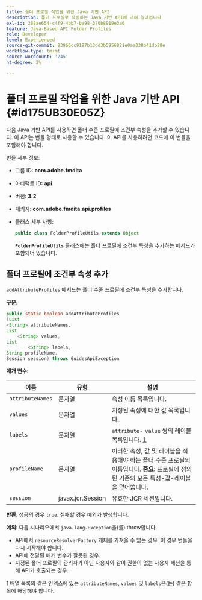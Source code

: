 ```yaml
---
title: 폴더 프로필 작업을 위한 Java 기반 API
description: 폴더 프로필로 작동하는 Java 기반 API에 대해 알아봅니다
exl-id: 388ae654-c4f9-4bb7-ba98-370b8919e3a6
feature: Java-Based API Folder Profiles
role: Developer
level: Experienced
source-git-commit: 83966cc9187b13dd3b5956821e0aa038b41db28e
workflow-type: tm+mt
source-wordcount: '245'
ht-degree: 2%

---
```


# 폴더 프로필 작업을 위한 Java 기반 API {#id175UB30E05Z}

다음 Java 기반 API를 사용하면 폴더 수준 프로필에 조건부 속성을 추가할 수 있습니다. 이 API는 번들 형태로 사용할 수 있습니다. 이 API를 사용하려면 코드에 이 번들을 포함해야 합니다.

번들 세부 정보:

- 그룹 ID: **com.adobe.fmdita**

- 아티팩트 ID: **api**

- 버전: **3.2**

- 패키지: **com.adobe.fmdita.api.profiles**

- 클래스 세부 사항:

  ```JAVA
  public class FolderProfileUtils extends Object
  ```

  **`FolderProfileUtils`** 클래스에는 폴더 프로필에 조건부 특성을 추가하는 메서드가 포함되어 있습니다.


## 폴더 프로필에 조건부 속성 추가

``addAttributeProfiles`` 메서드는 폴더 수준 프로필에 조건부 특성을 추가합니다.

**구문**:

```JAVA
public static boolean addAttributeProfiles
(List
<String> attributeNames, 
List
    <String> values, 
List
        <String> labels,
String profileName, 
Session session) throws GuidesApiException
```

**매개 변수**:

| 이름 | 유형 | 설명 |
|----|----|-----------|
| ``attributeNames`` | 문자열 | 속성 이름 목록입니다. |
| ``values`` | 문자열 | 지정된 속성에 대한 값 목록입니다. |
| `labels` | 문자열 | `attribute`- `value` 쌍의 레이블 목록입니다. [1](#fntarg_1) |
| `profileName` | 문자열 | 이러한 속성, 값 및 레이블을 적용해야 하는 폴더 수준 프로필의 이름입니다. **중요:** 프로필에 정의된 기존의 모든 특성-값-레이블을 덮어씁니다. |
| `session` | javax.jcr.Session | 유효한 JCR 세션입니다. |

**반환**:
성공의 경우 `true`. 실패할 경우 예외가 발생합니다.

**예외**:
다음 시나리오에서 ``java.lang.Exception``을(를) throw합니다.

- API에서 `resourceResolverFactory` 개체를 가져올 수 없는 경우. 이 경우 번들을 다시 시작해야 합니다.
- API에 전달된 매개 변수가 잘못된 경우.
- 지정된 폴더 프로필의 관리자가 아닌 사용자와 같이 권한이 없는 사용자 세션을 통해 API가 호출되는 경우.

[1](#fnsrc_1) 배열 목록의 같은 인덱스에 있는 `attributeNames`, `values` 및 `labels`은(는) 같은 항목에 해당해야 합니다.
